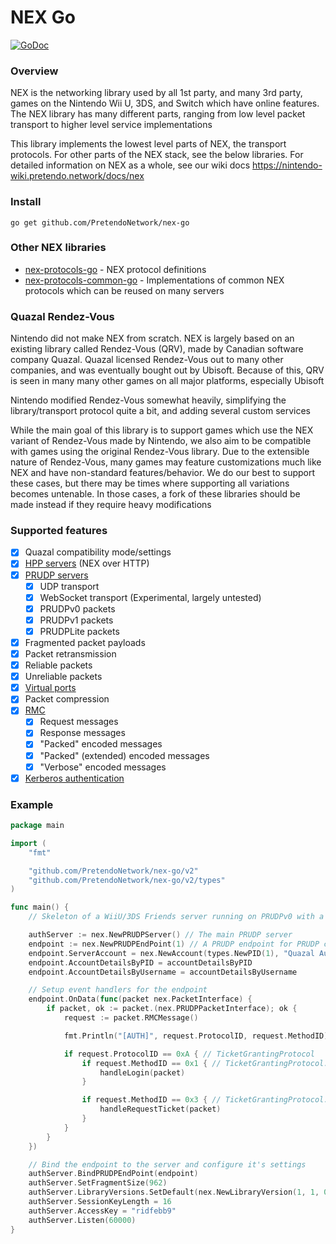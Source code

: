 # NEX Go

[![GoDoc](https://godoc.org/github.com/PretendoNetwork/nex-go?status.svg)](https://godoc.org/github.com/PretendoNetwork/nex-go)

### Overview
NEX is the networking library used by all 1st party, and many 3rd party, games on the Nintendo Wii U, 3DS, and Switch which have online features. The NEX library has many different parts, ranging from low level packet transport to higher level service implementations

This library implements the lowest level parts of NEX, the transport protocols. For other parts of the NEX stack, see the below libraries. For detailed information on NEX as a whole, see our wiki docs https://nintendo-wiki.pretendo.network/docs/nex

### Install

```
go get github.com/PretendoNetwork/nex-go
```

### Other NEX libraries
- [nex-protocols-go](https://github.com/PretendoNetwork/nex-protocols-go) - NEX protocol definitions
- [nex-protocols-common-go](https://github.com/PretendoNetwork/nex-protocols-common-go) - Implementations of common NEX protocols which can be reused on many servers

### Quazal Rendez-Vous
Nintendo did not make NEX from scratch. NEX is largely based on an existing library called Rendez-Vous (QRV), made by Canadian software company Quazal. Quazal licensed Rendez-Vous out to many other companies, and was eventually bought out by Ubisoft. Because of this, QRV is seen in many many other games on all major platforms, especially Ubisoft

Nintendo modified Rendez-Vous somewhat heavily, simplifying the library/transport protocol quite a bit, and adding several custom services

While the main goal of this library is to support games which use the NEX variant of Rendez-Vous made by Nintendo, we also aim to be compatible with games using the original Rendez-Vous library. Due to the extensible nature of Rendez-Vous, many games may feature customizations much like NEX and have non-standard features/behavior. We do our best to support these cases, but there may be times where supporting all variations becomes untenable. In those cases, a fork of these libraries should be made instead if they require heavy modifications

### Supported features
- [x] Quazal compatibility mode/settings
- [x] [HPP servers](https://nintendo-wiki.pretendo.network/docs/hpp) (NEX over HTTP)
- [x] [PRUDP servers](https://nintendo-wiki.pretendo.network/docs/prudp)
  - [x] UDP transport
  - [x] WebSocket transport (Experimental, largely untested)
  - [x] PRUDPv0 packets
  - [x] PRUDPv1 packets
  - [x] PRUDPLite packets
- [x] Fragmented packet payloads
- [x] Packet retransmission
- [x] Reliable packets
- [x] Unreliable packets
- [x] [Virtual ports](https://nintendo-wiki.pretendo.network/docs/prudp#virtual-ports)
- [x] Packet compression
- [x] [RMC](https://nintendo-wiki.pretendo.network/docs/rmc)
  - [x] Request messages
  - [x] Response messages
  - [x] "Packed" encoded messages
  - [x] "Packed" (extended) encoded messages
  - [x] "Verbose" encoded messages
- [x] [Kerberos authentication](https://nintendo-wiki.pretendo.network/docs/nex/kerberos)

### Example

```go
package main

import (
	"fmt"

	"github.com/PretendoNetwork/nex-go/v2"
	"github.com/PretendoNetwork/nex-go/v2/types"
)

func main() {
	// Skeleton of a WiiU/3DS Friends server running on PRUDPv0 with a single endpoint

	authServer := nex.NewPRUDPServer() // The main PRUDP server
	endpoint := nex.NewPRUDPEndPoint(1) // A PRUDP endpoint for PRUDP connections to connect to. Bound to StreamID 1
	endpoint.ServerAccount = nex.NewAccount(types.NewPID(1), "Quazal Authentication", "password"))
	endpoint.AccountDetailsByPID = accountDetailsByPID
	endpoint.AccountDetailsByUsername = accountDetailsByUsername

	// Setup event handlers for the endpoint
	endpoint.OnData(func(packet nex.PacketInterface) {
		if packet, ok := packet.(nex.PRUDPPacketInterface); ok {
			request := packet.RMCMessage()

			fmt.Println("[AUTH]", request.ProtocolID, request.MethodID)

			if request.ProtocolID == 0xA { // TicketGrantingProtocol
				if request.MethodID == 0x1 { // TicketGrantingProtocol::Login
					handleLogin(packet)
				}

				if request.MethodID == 0x3 { // TicketGrantingProtocol::RequestTicket
					handleRequestTicket(packet)
				}
			}
		}
	})

	// Bind the endpoint to the server and configure it's settings
	authServer.BindPRUDPEndPoint(endpoint)
	authServer.SetFragmentSize(962)
	authServer.LibraryVersions.SetDefault(nex.NewLibraryVersion(1, 1, 0))
	authServer.SessionKeyLength = 16
	authServer.AccessKey = "ridfebb9"
	authServer.Listen(60000)
}
```

